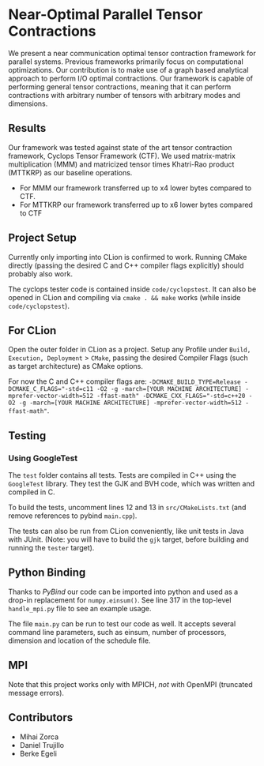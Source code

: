 # Near-Optimal Parallel Tensor Contractions 
We present a near communication optimal tensor contraction framework for parallel systems. 
Previous frameworks primarily focus on computational optimizations. 
Our contribution is to make use of a graph based analytical approach to perform I/O optimal contractions. 
Our framework is capable of performing general tensor contractions, meaning that it can perform contractions with arbitrary number of tensors with arbitrary modes and dimensions.


## Results
Our framework was tested against state of the art tensor contraction framework, Cyclops Tensor Framework (CTF). We used matrix-matrix multiplication (MMM) and matricized tensor times Khatri-Rao product (MTTKRP) as our baseline operations. 
* For MMM our framework transferred up to x4 lower bytes compared to CTF. 
* For MTTKRP our framework transferred up to x6 lower bytes compared to CTF

## Project Setup
Currently only importing into CLion is confirmed to work.
Running CMake directly (passing the desired C and C++ compiler flags explicitly) should probably also work.

The cyclops tester code is contained inside `code/cyclopstest`. It can also be opened in CLion and compiling via 
`cmake . && make` works (while inside `code/cyclopstest`).

## For CLion
Open the outer folder in CLion as a project. Setup any Profile under `Build, Execution, Deployment` > `CMake`, passing the desired Compiler Flags (such as target architecture) as CMake options.

For now the C and C++ compiler flags are: `-DCMAKE_BUILD_TYPE=Release -DCMAKE_C_FLAGS="-std=c11 -O2 -g -march=[YOUR MACHINE ARCHITECTURE] -mprefer-vector-width=512 -ffast-math" -DCMAKE_CXX_FLAGS="-std=c++20 -O2 -g -march=[YOUR MACHINE ARCHITECTURE] -mprefer-vector-width=512 -ffast-math"`.

## Testing
### Using GoogleTest 
The `test` folder contains all tests.
Tests are compiled in C++ using the `GoogleTest` library. They test the GJK and BVH code, which was written and compiled in C.

To build the tests, uncomment lines 12 and 13 in `src/CMakeLists.txt` (and remove references to pybind `main.cpp`).

The tests can also be run from CLion conveniently, like unit tests in Java with JUnit.
(Note: you will have to build the `gjk` target, before building and running the `tester` target).

## Python Binding
Thanks to *PyBind* our code can be imported into python and used as a drop-in replacement for `numpy.einsum()`.
See line 317 in the top-level `handle_mpi.py` file to see an example usage.

The file `main.py` can be run to test our code as well. It accepts several command line parameters, such as einsum, number of processors, dimension and location of the schedule file.

## MPI
Note that this project works only with MPICH, *not* with OpenMPI (truncated message errors).

## Contributors 
* Mihai Zorca
* Daniel Trujillo
* Berke Egeli
